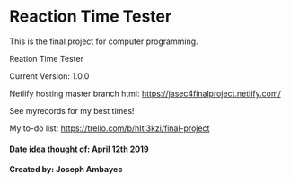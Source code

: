 # Reaction Time Tester
This is the final project for computer programming.

Reation Time Tester

Current Version: 1.0.0

Netlify hosting master branch html: https://jasec4finalproject.netlify.com/

See myrecords for my best times!

My to-do list: https://trello.com/b/hIti3kzi/final-project






#### Date idea thought of: April 12th 2019

#### Created by: Joseph Ambayec
